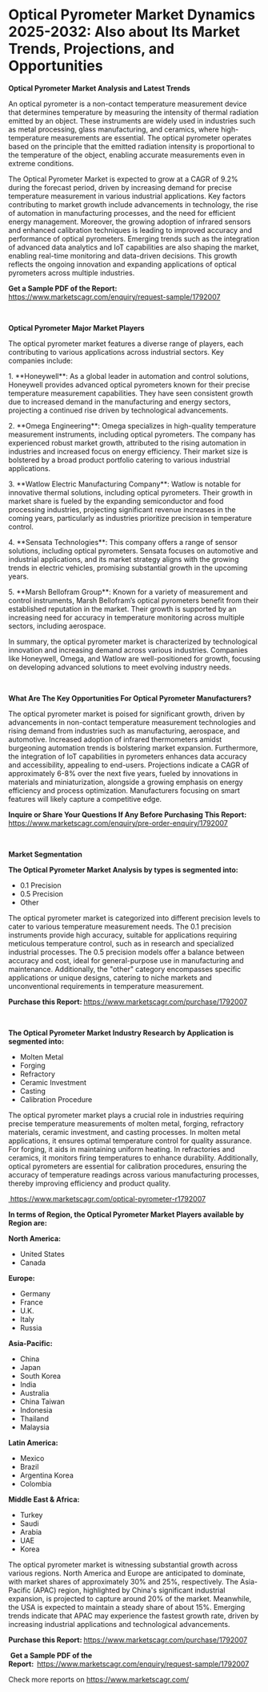 <p><h1>Optical Pyrometer Market Dynamics 2025-2032: Also about Its Market Trends, Projections, and Opportunities</h1></p><p><strong>Optical Pyrometer Market Analysis and Latest Trends</strong></p>
<p><p>An optical pyrometer is a non-contact temperature measurement device that determines temperature by measuring the intensity of thermal radiation emitted by an object. These instruments are widely used in industries such as metal processing, glass manufacturing, and ceramics, where high-temperature measurements are essential. The optical pyrometer operates based on the principle that the emitted radiation intensity is proportional to the temperature of the object, enabling accurate measurements even in extreme conditions.</p><p>The Optical Pyrometer Market is expected to grow at a CAGR of 9.2% during the forecast period, driven by increasing demand for precise temperature measurement in various industrial applications. Key factors contributing to market growth include advancements in technology, the rise of automation in manufacturing processes, and the need for efficient energy management. Moreover, the growing adoption of infrared sensors and enhanced calibration techniques is leading to improved accuracy and performance of optical pyrometers. Emerging trends such as the integration of advanced data analytics and IoT capabilities are also shaping the market, enabling real-time monitoring and data-driven decisions. This growth reflects the ongoing innovation and expanding applications of optical pyrometers across multiple industries.</p></p>
<p><strong>Get a Sample PDF of the Report:&nbsp;</strong> <a href="https://www.marketscagr.com/enquiry/request-sample/1792007?utm_campaign=3368&utm_medium=2&utm_source=Github&utm_content=ia&utm_term=06042025&utm_id=optical-pyrometer">https://www.marketscagr.com/enquiry/request-sample/1792007</a></p>
<p>&nbsp;</p>
<p><strong>Optical Pyrometer Major Market Players</strong></p>
<p><p>The optical pyrometer market features a diverse range of players, each contributing to various applications across industrial sectors. Key companies include:</p><p>1. **Honeywell**: As a global leader in automation and control solutions, Honeywell provides advanced optical pyrometers known for their precise temperature measurement capabilities. They have seen consistent growth due to increased demand in the manufacturing and energy sectors, projecting a continued rise driven by technological advancements.</p><p>2. **Omega Engineering**: Omega specializes in high-quality temperature measurement instruments, including optical pyrometers. The company has experienced robust market growth, attributed to the rising automation in industries and increased focus on energy efficiency. Their market size is bolstered by a broad product portfolio catering to various industrial applications.</p><p>3. **Watlow Electric Manufacturing Company**: Watlow is notable for innovative thermal solutions, including optical pyrometers. Their growth in market share is fueled by the expanding semiconductor and food processing industries, projecting significant revenue increases in the coming years, particularly as industries prioritize precision in temperature control.</p><p>4. **Sensata Technologies**: This company offers a range of sensor solutions, including optical pyrometers. Sensata focuses on automotive and industrial applications, and its market strategy aligns with the growing trends in electric vehicles, promising substantial growth in the upcoming years.</p><p>5. **Marsh Bellofram Group**: Known for a variety of measurement and control instruments, Marsh Bellofram’s optical pyrometers benefit from their established reputation in the market. Their growth is supported by an increasing need for accuracy in temperature monitoring across multiple sectors, including aerospace.</p><p>In summary, the optical pyrometer market is characterized by technological innovation and increasing demand across various industries. Companies like Honeywell, Omega, and Watlow are well-positioned for growth, focusing on developing advanced solutions to meet evolving industry needs.</p></p>
<p>&nbsp;</p>
<p><strong>What Are The Key Opportunities For Optical Pyrometer Manufacturers?</strong></p>
<p><p>The optical pyrometer market is poised for significant growth, driven by advancements in non-contact temperature measurement technologies and rising demand from industries such as manufacturing, aerospace, and automotive. Increased adoption of infrared thermometers amidst burgeoning automation trends is bolstering market expansion. Furthermore, the integration of IoT capabilities in pyrometers enhances data accuracy and accessibility, appealing to end-users. Projections indicate a CAGR of approximately 6-8% over the next five years, fueled by innovations in materials and miniaturization, alongside a growing emphasis on energy efficiency and process optimization. Manufacturers focusing on smart features will likely capture a competitive edge.</p></p>
<p><strong>Inquire or Share Your Questions If Any Before Purchasing This Report:</strong> <a href="https://www.marketscagr.com/enquiry/pre-order-enquiry/1792007?utm_campaign=3368&utm_medium=2&utm_source=Github&utm_content=ia&utm_term=06042025&utm_id=optical-pyrometer">https://www.marketscagr.com/enquiry/pre-order-enquiry/1792007</a></p>
<p>&nbsp;</p>
<p><strong>Market Segmentation</strong></p>
<p><strong>The Optical Pyrometer Market Analysis by types is segmented into:</strong></p>
<p><ul><li>0.1 Precision</li><li>0.5 Precision</li><li>Other</li></ul></p>
<p><p>The optical pyrometer market is categorized into different precision levels to cater to various temperature measurement needs. The 0.1 precision instruments provide high accuracy, suitable for applications requiring meticulous temperature control, such as in research and specialized industrial processes. The 0.5 precision models offer a balance between accuracy and cost, ideal for general-purpose use in manufacturing and maintenance. Additionally, the "other" category encompasses specific applications or unique designs, catering to niche markets and unconventional requirements in temperature measurement.</p></p>
<p><strong>Purchase this Report:&nbsp;</strong><a href="https://www.marketscagr.com/purchase/1792007?utm_campaign=3368&utm_medium=2&utm_source=Github&utm_content=ia&utm_term=06042025&utm_id=optical-pyrometer">https://www.marketscagr.com/purchase/1792007</a></p>
<p>&nbsp;</p>
<p><strong>The Optical Pyrometer Market Industry Research by Application is segmented into:</strong></p>
<p><ul><li>Molten Metal</li><li>Forging</li><li>Refractory</li><li>Ceramic Investment</li><li>Casting</li><li>Calibration Procedure</li></ul></p>
<p><p>The optical pyrometer market plays a crucial role in industries requiring precise temperature measurements of molten metal, forging, refractory materials, ceramic investment, and casting processes. In molten metal applications, it ensures optimal temperature control for quality assurance. For forging, it aids in maintaining uniform heating. In refractories and ceramics, it monitors firing temperatures to enhance durability. Additionally, optical pyrometers are essential for calibration procedures, ensuring the accuracy of temperature readings across various manufacturing processes, thereby improving efficiency and product quality.</p></p>
<p><a href="https://www.marketscagr.com/optical-pyrometer-r1792007?utm_campaign=3368&utm_medium=2&utm_source=Github&utm_content=ia&utm_term=06042025&utm_id=optical-pyrometer">&nbsp;https://www.marketscagr.com/optical-pyrometer-r1792007</a></p>
<p><strong>In terms of Region, the Optical Pyrometer Market Players available by Region are:</strong></p>
<p>
    <p> <strong> North America: </strong>
        <ul>
            <li>United States</li>
            <li>Canada</li>
        </ul>
        </p> 
    <p> <strong> Europe: </strong>
        <ul>
            <li>Germany</li>
            <li>France</li>
            <li>U.K.</li>
            <li>Italy</li>
            <li>Russia</li>
        </ul>
        </p> 
    <p> <strong> Asia-Pacific: </strong>
        <ul>
            <li>China</li>
            <li>Japan</li>
            <li>South Korea</li>
            <li>India</li>
            <li>Australia</li>
            <li>China Taiwan</li>
            <li>Indonesia</li>
            <li>Thailand</li>
            <li>Malaysia</li>
        </ul>
        </p> 
    <p> <strong> Latin America: </strong>
        <ul>
            <li>Mexico</li>
            <li>Brazil</li>
            <li>Argentina Korea</li>
            <li>Colombia</li>
        </ul>
        </p> 
    <p> <strong> Middle East & Africa: </strong>
        <ul>
            <li>Turkey</li>
            <li>Saudi</li>
            <li>Arabia</li>
            <li>UAE</li>
            <li>Korea</li>
        </ul>
    </p>
    </p>
<p><p>The optical pyrometer market is witnessing substantial growth across various regions. North America and Europe are anticipated to dominate, with market shares of approximately 30% and 25%, respectively. The Asia-Pacific (APAC) region, highlighted by China's significant industrial expansion, is projected to capture around 20% of the market. Meanwhile, the USA is expected to maintain a steady share of about 15%. Emerging trends indicate that APAC may experience the fastest growth rate, driven by increasing industrial applications and technological advancements.</p></p>
<p><strong>Purchase this Report: </strong><a href="https://www.marketscagr.com/purchase/1792007?utm_campaign=3368&utm_medium=2&utm_source=Github&utm_content=ia&utm_term=06042025&utm_id=optical-pyrometer">https://www.marketscagr.com/purchase/1792007</a></p>
<p>&nbsp;<strong>Get a Sample PDF of the Report:&nbsp;&nbsp;</strong><a href="https://www.marketscagr.com/enquiry/request-sample/1792007?utm_campaign=3368&utm_medium=2&utm_source=Github&utm_content=ia&utm_term=06042025&utm_id=optical-pyrometer">https://www.marketscagr.com/enquiry/request-sample/1792007</a></p>
<p><strong></strong></p>
<p>Check more reports on <a href="https://www.marketscagr.com/?utm_campaign=3368&utm_medium=2&utm_source=Github&utm_content=ia&utm_term=06042025&utm_id=optical-pyrometer">https://www.marketscagr.com/</a></p>